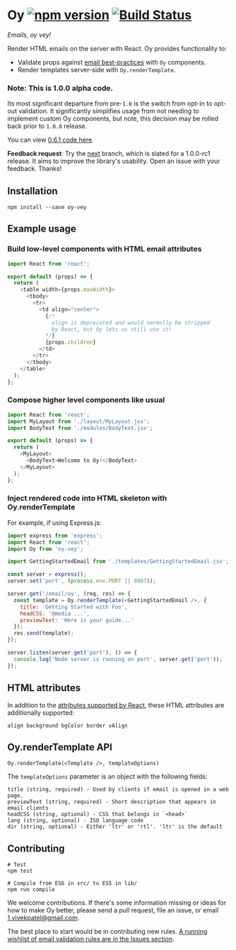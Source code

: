 # Oy [![npm version](https://badge.fury.io/js/oy-vey.svg)](http://badge.fury.io/js/oy-vey) [![Build Status](https://travis-ci.org/revivek/oy.svg?branch=master)](https://travis-ci.org/revivek/oy)

*Emails, oy vey!*

Render HTML emails on the server with React. Oy provides functionality to:

- Validate props against [email best-practices](https://github.com/revivek/oy/tree/master/src/rules) with `Oy` components.
- Render templates server-side with `Oy.renderTemplate`.

### Note: This is 1.0.0 alpha code.

Its most significant departure from pre-`1.0` is the switch from opt-in
to opt-out validation. It significantly simplifies usage from not needing
to implement custom Oy components, but note, this decision may be rolled
back prior to `1.0.0` release.

You can view [0.6.1 code here](https://github.com/revivek/oy/tree/2170994ed51efacbbb9364fa21e886058f022c2a).

**Feedback request**: Try the [next](https://github.com/revivek/oy/tree/next) branch, which is slated for a 1.0.0-rc1 release. It aims to improve the library's usability. Open an issue with your feedback. Thanks!

## Installation

```
npm install --save oy-vey
```

## Example usage

### Build low-level components with HTML email attributes

```js
import React from 'react';

export default (props) => {
  return (
    <table width={props.maxWidth}>
      <tbody>
        <tr>
          <td align="center">
            {/*
              align is deprecated and would normally be stripped
              by React, but Oy lets us still use it! 
            */}
            {props.children}
          </td>
        </tr>
      </tbody>
    </table>
  );
};
```

### Compose higher level components like usual

```js
import React from 'react';
import MyLayout from './layout/MyLayout.jsx';
import BodyText from './modules/BodyText.jsx';

export default (props) => {
  return (
    <MyLayout>
      <BodyText>Welcome to Oy!</BodyText>
    </MyLayout>
  );
};
```


### Inject rendered code into HTML skeleton with Oy.renderTemplate

For example, if using Express.js:

```js
import express from 'express';
import React from 'react';
import Oy from 'oy-vey';

import GettingStartedEmail from './templates/GettingStartedEmail.jsx';

const server = express();
server.set('port', (process.env.PORT || 8887));

server.get('/email/oy', (req, res) => {
  const template = Oy.renderTemplate(<GettingStartedEmail />, {
    title: 'Getting Started with Foo',
    headCSS: '@media ...',
    previewText: 'Here is your guide...'
  });
  res.send(template);
});

server.listen(server.get('port'), () => {
  console.log('Node server is running on port', server.get('port'));
});
```

## HTML attributes

In addition to the [attributes supported by React](https://facebook.github.io/react/docs/tags-and-attributes.html#html-attributes), these HTML attributes are additionally supported:

```
align background bgColor border vAlign
```

## Oy.renderTemplate API

`Oy.renderTemplate(<Template />, templateOptions)`

The `templateOptions` parameter is an object with the following fields:

```
title (string, required) - Used by clients if email is opened in a web page.
previewText (string, required) - Short description that appears in email clients
headCSS (string, optional) - CSS that belongs in `<head>`
lang (string, optional) - ISO language code
dir (string, optional) - Either 'ltr' or 'rtl'. 'ltr' is the default
```

## Contributing

```
# Test
npm test

# Compile from ES6 in src/ to ES5 in lib/
npm run compile
```

We welcome contributions. If there's some information missing or ideas for how to make Oy better, please
send a pull request, file an issue, or email [1.vivekpatel@gmail.com](mailto:1.vivekpatel@gmail.com).

The best place to start would be in contributing new rules. [A running wishlist of email validation rules are in the Issues section](https://github.com/oysterbooks/oy/issues?q=is%3Aopen+is%3Aissue+label%3A%22rule+wishlist%22).
